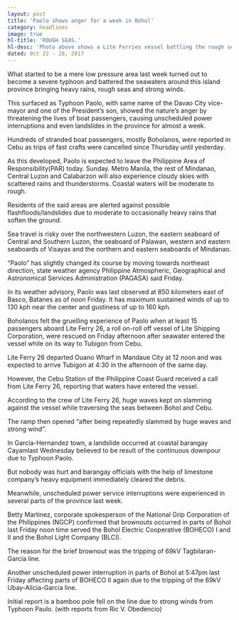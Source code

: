```yaml
---
layout: post
title: 'Paolo shows anger for a week in Bohol'
category: headlines
image: true
hl-title: 'ROUGH SEAS.'
hl-desc: 'Photo above shows a Lite Ferries vessel battling the rough seas bound for Tagbilaran City last Wednesday morning amid a harsh weather conditions. The vessel fortunately made it safely to its destination. (Photo by Peter Woo)'
dated: 0ct 22 - 28, 2017
---
```


What started to be a mere low pressure area last week turned out to become a severe typhoon and battered the seawaters around this island province bringing heavy rains, rough seas and strong winds.

This surfaced as Typhoon Paolo, with same name of the Davao City vice-mayor and one of the President’s son, showed the nature’s anger by threatening the lives of boat passengers, causing unscheduled power interruptions and even landslides in the province for almost a week.

Hundreds of stranded boat passengers, mostly Boholanos, were reported in Cebu as trips of fast crafts were cancelled since Thursday until yesterday.

As this developed, Paolo is expected to leave the Philippine Area of Responsibility(PAR) today. Sunday.
Metro Manila, the rest of Mindanao, Central Luzon and Calabarzon will also experience cloudy skies with scattered rains and thunderstorms. Coastal waters will be moderate to rough.

Residents of the said areas are alerted against possible flashfloods/landslides due to moderate to occasionally heavy rains that soften the ground.

Sea travel is risky over the northwestern Luzon, the eastern seaboard of Central and Southern Luzon, the seaboard of Palawan, western and eastern seaboards of Visayas and the northern and eastern seaboards of Mindanao.

“Paolo” has slightly changed its course by moving towards northeast direction, state weather agency Philippine Atmospheric, Geographical and Astronomical Services Administration (PAGASA) said Friday.

In its weather advisory, Paolo was last observed at 850 kilometers east of Basco, Batanes as of noon Friday. It has maximum sustained winds of up to 130 kph near the center and gustiness of up to 160 kph.

Boholanos felt the gruelling experience of Paolo when at least 15 passengers aboard Lite Ferry 26, a roll on-roll off vessel of Lite Shipping Corporation, were rescued on Friday afternoon after seawater entered the vessel while on its way to Tubigon from Cebu.

Lite Ferry 26 departed Ouano Wharf in Mandaue City at 12 noon and was expected to arrive Tubigon at 4:30 in the afternoon of the same day.

However, the Cebu Station of the Philippine Coast Guard received a call from Lite Ferry 26, reporting that waters have entered the vessel.

According to the crew of Lite Ferry 26, huge waves kept on slamming against the vessel while traversing the seas between Bohol and Cebu.

The ramp then opened “after being repeatedly slammed by huge waves and strong wind”.

In Garcia-Hernandez town, a landslide occurred at coastal barangay Cayamlast Wednesday believed to be result of the continuous downpour due to Typhoon Paolo.

But nobody was hurt and barangay officials with the help of limestone company’s heavy equipment immediately cleared the debris.

Meanwhile, unscheduled power service interruptions were experienced in several parts of the province last week. 

Betty Martinez, corporate spokesperson of the National Grip Corporation of the Philippines (NGCP) confirmed that brownouts occurred in parts of Bohol last Friday noon time served the Bohol Electric Cooperative (BOHECO) I and II and the Bohol Light Company (BLCI).

The reason for the brief brownout was the tripping of 69kV Tagbilaran-Garcia line.

Another unscheduled power interruption in parts of Bohol at 5:47pm last Friday affecting parts of BOHECO II again due to the tripping of the 69kV Ubay-Alicia-Garcia line.

Initial report is a bamboo pole fell on the line due to strong winds from Typhoon Paulo. (with reports from Ric V. Obedencio)